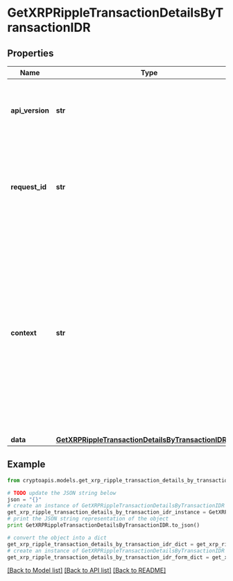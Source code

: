 # GetXRPRippleTransactionDetailsByTransactionIDR


## Properties
Name | Type | Description | Notes
------------ | ------------- | ------------- | -------------
**api_version** | **str** | Specifies the version of the API that incorporates this endpoint. | 
**request_id** | **str** | Defines the ID of the request. The &#x60;requestId&#x60; is generated by Crypto APIs and it&#39;s unique for every request. | 
**context** | **str** | In batch situations the user can use the context to correlate responses with requests. This property is present regardless of whether the response was successful or returned as an error. &#x60;context&#x60; is specified by the user. | [optional] 
**data** | [**GetXRPRippleTransactionDetailsByTransactionIDRData**](GetXRPRippleTransactionDetailsByTransactionIDRData.md) |  | 

## Example

```python
from cryptoapis.models.get_xrp_ripple_transaction_details_by_transaction_idr import GetXRPRippleTransactionDetailsByTransactionIDR

# TODO update the JSON string below
json = "{}"
# create an instance of GetXRPRippleTransactionDetailsByTransactionIDR from a JSON string
get_xrp_ripple_transaction_details_by_transaction_idr_instance = GetXRPRippleTransactionDetailsByTransactionIDR.from_json(json)
# print the JSON string representation of the object
print GetXRPRippleTransactionDetailsByTransactionIDR.to_json()

# convert the object into a dict
get_xrp_ripple_transaction_details_by_transaction_idr_dict = get_xrp_ripple_transaction_details_by_transaction_idr_instance.to_dict()
# create an instance of GetXRPRippleTransactionDetailsByTransactionIDR from a dict
get_xrp_ripple_transaction_details_by_transaction_idr_form_dict = get_xrp_ripple_transaction_details_by_transaction_idr.from_dict(get_xrp_ripple_transaction_details_by_transaction_idr_dict)
```
[[Back to Model list]](../README.md#documentation-for-models) [[Back to API list]](../README.md#documentation-for-api-endpoints) [[Back to README]](../README.md)


